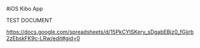 #iOS Kibo App

TEST DOCUMENT

https://docs.google.com/spreadsheets/d/15PkCYlSKery_sDgabEBjz0_fGjjrb2zEbskFK9c-LRw/edit#gid=0